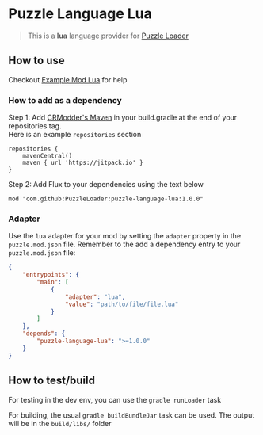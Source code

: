 # Puzzle Language Lua
> This is a **lua** language provider for [Puzzle Loader](https://github.com/PuzzleLoader/PuzzleLoader)

## How to use
Checkout [Example Mod Lua](https://github.com/PuzzleLoader/) for help

### How to add as a dependency

Step 1: Add [CRModder's Maven](https://maven.crmodders.dev/) in your build.gradle at the end of your repositories tag.\
Here is an example `repositories` section
```
repositories {
    mavenCentral()
    maven { url 'https://jitpack.io' }
}
```

Step 2: Add Flux to your dependencies using the text below
```
mod "com.github:PuzzleLoader:puzzle-language-lua:1.0.0"
```

### Adapter

Use the `lua` adapter for your mod by setting the `adapter` property in the `puzzle.mod.json` file.
Remember to the add a dependency entry to your `puzzle.mod.json` file:

```json
{
    "entrypoints": {
        "main": [
            {
                "adapter": "lua",
                "value": "path/to/file/file.lua"
            }
        ]
    },
    "depends": {
        "puzzle-language-lua": ">=1.0.0"
    }
}
```

## How to test/build
For testing in the dev env, you can use the `gradle runLoader` task

For building, the usual `gradle buildBundleJar` task can be used. The output will be in the `build/libs/` folder
